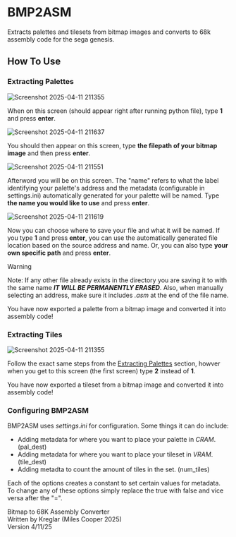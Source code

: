 # BMP2ASM
Extracts palettes and tilesets from bitmap images and converts to 68k assembly code for the sega genesis.

## How To Use

### Extracting Palettes
![Screenshot 2025-04-11 211355](https://github.com/user-attachments/assets/2b2f7099-ae47-4286-aeae-fa21a5fa087c)

When on this screen (should appear right after running python file), type **1** and press **enter**.

![Screenshot 2025-04-11 211637](https://github.com/user-attachments/assets/6233f401-21cc-42e9-855d-64e6c4df602a)

You should then appear on this screen, type **the filepath of your bitmap image** and then press **enter**.

![Screenshot 2025-04-11 211551](https://github.com/user-attachments/assets/b5f739d2-f104-43c7-9865-023368f0a6db)

Afterword you will be on this screen. The "name" refers to what the label identifying your palette's address and the metadata (configurable in settings.ini) automatically generated for your palette will be named. Type **the name you would like to use** and press **enter**.

![Screenshot 2025-04-11 211619](https://github.com/user-attachments/assets/383b08bc-8930-4d0e-b417-26470927c25a)

Now you can choose where to save your file and what it will be named. If you type **1** and press **enter**, you can use the automatically generated file location based on the source address and name. Or, you can also type **your own specific path** and press **enter**.
> [!WARNING]
> Note: If any other file already exists in the directory you are saving it to with the same name ***IT WILL BE PERMANENTLY ERASED***.
> Also, when manually selecting an address, make sure it includes *.asm* at the end of the file name.

You have now exported a palette from a bitmap image and converted it into assembly code!

### Extracting Tiles
![Screenshot 2025-04-11 211355](https://github.com/user-attachments/assets/2b2f7099-ae47-4286-aeae-fa21a5fa087c)

Follow the exact same steps from the [Extracting Palettes](#extracting-palettes) section, howver when you get to this screen (the first screen) type **2** instead of **1**.

You have now exported a tileset from a bitmap image and converted it into assembly code!

### Configuring BMP2ASM
BMP2ASM uses *settings.ini* for configuration. Some things it can do include:
- Adding metadata for where you want to place your palette in *CRAM*. (pal_dest)
- Adding metadata for where you want to place your tileset in *VRAM*. (tile_dest)
- Adding metadta to count the amount of tiles in the set. (num_tiles)

Each of the options creates a constant to set certain values for metadata. To change any of these options simply replace the true with false and vice versa after the "=".

Bitmap to 68K Assembly Converter\
Written by Kreglar (Miles Cooper 2025)\
Version 4/11/25

